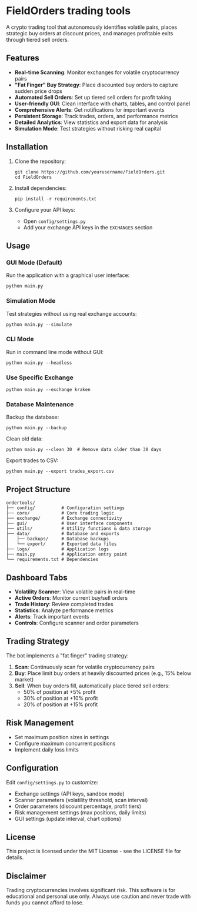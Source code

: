 # FieldOrders trading tools

A crypto trading tool that autonomously identifies volatile pairs, places strategic buy orders at discount prices, and manages profitable exits through tiered sell orders.

## Features

- **Real-time Scanning**: Monitor exchanges for volatile cryptocurrency pairs
- **"Fat Finger" Buy Strategy**: Place discounted buy orders to capture sudden price drops
- **Automated Sell Orders**: Set up tiered sell orders for profit taking
- **User-friendly GUI**: Clean interface with charts, tables, and control panel
- **Comprehensive Alerts**: Get notifications for important events
- **Persistent Storage**: Track trades, orders, and performance metrics
- **Detailed Analytics**: View statistics and export data for analysis
- **Simulation Mode**: Test strategies without risking real capital

## Installation

1. Clone the repository:
   ```
   git clone https://github.com/yourusername/FieldOrders.git
   cd FieldOrders
   ```

2. Install dependencies:
   ```
   pip install -r requirements.txt
   ```

3. Configure your API keys:
   - Open `config/settings.py`
   - Add your exchange API keys in the `EXCHANGES` section

## Usage

### GUI Mode (Default)

Run the application with a graphical user interface:

```
python main.py
```

### Simulation Mode

Test strategies without using real exchange accounts:

```
python main.py --simulate
```

### CLI Mode

Run in command line mode without GUI:

```
python main.py --headless
```

### Use Specific Exchange

```
python main.py --exchange kraken
```

### Database Maintenance

Backup the database:

```
python main.py --backup
```

Clean old data:

```
python main.py --clean 30  # Remove data older than 30 days
```

Export trades to CSV:

```
python main.py --export trades_export.csv
```

## Project Structure

```
ordertools/
├── config/          # Configuration settings
├── core/            # Core trading logic
├── exchange/        # Exchange connectivity
├── gui/             # User interface components
├── utils/           # Utility functions & data storage
├── data/            # Database and exports
│   ├── backups/     # Database backups
│   └── export/      # Exported data files
├── logs/            # Application logs
├── main.py          # Application entry point
└── requirements.txt # Dependencies
```

## Dashboard Tabs

- **Volatility Scanner**: View volatile pairs in real-time
- **Active Orders**: Monitor current buy/sell orders
- **Trade History**: Review completed trades
- **Statistics**: Analyze performance metrics
- **Alerts**: Track important events
- **Controls**: Configure scanner and order parameters

## Trading Strategy

The bot implements a "fat finger" trading strategy:

1. **Scan**: Continuously scan for volatile cryptocurrency pairs
2. **Buy**: Place limit buy orders at heavily discounted prices (e.g., 15% below market)
3. **Sell**: When buy orders fill, automatically place tiered sell orders:
   - 50% of position at +5% profit
   - 30% of position at +10% profit
   - 20% of position at +15% profit

## Risk Management

- Set maximum position sizes in settings
- Configure maximum concurrent positions
- Implement daily loss limits

## Configuration

Edit `config/settings.py` to customize:

- Exchange settings (API keys, sandbox mode)
- Scanner parameters (volatility threshold, scan interval)
- Order parameters (discount percentage, profit tiers)
- Risk management settings (max positions, daily limits)
- GUI settings (update interval, chart options)

## License

This project is licensed under the MIT License - see the LICENSE file for details.

## Disclaimer

Trading cryptocurrencies involves significant risk. This software is for educational and personal use only. Always use caution and never trade with funds you cannot afford to lose.

